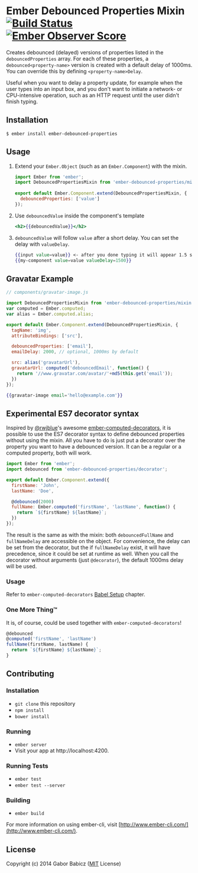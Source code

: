 # Ember Debounced Properties Mixin [![Build Status](https://travis-ci.org/zeppelin/ember-debounced-properties.svg)](https://travis-ci.org/zeppelin/ember-debounced-properties) [![Ember Observer Score](http://emberobserver.com/badges/ember-debounced-properties.svg)](http://emberobserver.com/addons/ember-debounced-properties)

Creates debounced (delayed) versions of properties listed in the `debouncedProperties`
array. For each of these properties, a `debounced<property-name>` version is created with a
default delay of 1000ms. You can override this by defining `<property-name>Delay`.

Useful when you want to delay a property update, for example when the user types
into an input box, and you don't want to initiate a network- or CPU-intensive
operation, such as an HTTP request until the user didn't finish typing.


## Installation

```
$ ember install ember-debounced-properties
```

## Usage

1. Extend your `Ember.Object` (such as an `Ember.Component`) with the mixin.
    ```js
    import Ember from 'ember';
    import DebouncedPropertiesMixin from 'ember-debounced-properties/mixin';
      
    export default Ember.Component.extend(DebouncedPropertiesMixin, {
      debouncedProperties: ['value']
    });
    ```

2. Use `debouncedValue` inside the component's template
    ```hbs
    <h2>{{debouncedValue}}</h2>
    ```

3. `debouncedValue` will follow `value` after a short delay. You can set the delay with `valueDelay`.

    ```hbs
    {{input value=value}} <- after you done typing it will appear 1.5 seconds later below
    {{my-component value=value valueDelay=1500}}
    ```


## Gravatar Example

```javascript
// components/gravatar-image.js

import DebouncedPropertiesMixin from 'ember-debounced-properties/mixin';
var computed = Ember.computed;
var alias = Ember.computed.alias;

export default Ember.Component.extend(DebouncedPropertiesMixin, {
  tagName: 'img',
  attributeBindings: ['src'],

  debouncedProperties: ['email'],
  emailDelay: 2000, // optional, 1000ms by default

  src: alias('gravatarUrl'),
  gravatarUrl: computed('debouncedEmail', function() {
    return '//www.gravatar.com/avatar/'+md5(this.get('email'));
  })
});
```

```handlebars
{{gravatar-image email='hello@example.com'}}
```

## Experimental ES7 decorator syntax

Inspired by [@rwjblue](https://github.com/rwjblue)'s awesome [ember-computed-decorators](https://github.com/rwjblue/ember-computed-decorators), it is possible to use the ES7 decorator syntax to define debounced properties without using the mixin. All you have to do is just put a decorator over the property you want to have a debounced version. It can be a regular or a computed property, both will work.

```js
import Ember from 'ember';
import debounced from 'ember-debounced-properties/decorator';

export default Ember.Component.extend({
  firstName: 'John',
  lastName: 'Doe',

  @debounced(2000)
  fullName: Ember.computed('firstName', 'lastName', function() {
    return `${firstName} ${lastName}`;
  })
});
```

The result is the same as with the mixin: both `debouncedFullName` and `fullNameDelay` are accessible on the object. For convenience, the delay can be set from the decorator, but the if `fullNameDelay` exist, it will have precedence, since it could be set at runtime as well. When you call the decorator without arguments (just `@decorator`), the default 1000ms delay will be used.

### Usage

Refer to `ember-computed-decorators` [Babel Setup](https://github.com/rwjblue/ember-computed-decorators#babel-setup) chapter.

### One More Thing&trade;

It is, of course, could be used together with `ember-computed-decorators`!

```js
@debounced
@computed('firstName', 'lastName')
fullName(firstName, lastName) {
  return `${firstName} ${lastName}`;
}
``` 

## Contributing

### Installation

* `git clone` this repository
* `npm install`
* `bower install`

### Running

* `ember server`
* Visit your app at http://localhost:4200.

### Running Tests

* `ember test`
* `ember test --server`

### Building

* `ember build`

For more information on using ember-cli, visit [http://www.ember-cli.com/](http://www.ember-cli.com/).


## License

Copyright (c) 2014 Gabor Babicz ([MIT](LICENSE) License)
